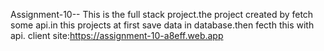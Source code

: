 Assignment-10--
This is the full stack project.the project created by fetch some api.in this projects at first save data in database.then fecth this with api.
client site:https://assignment-10-a8eff.web.app